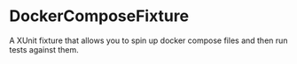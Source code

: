 # DockerComposeFixture
A XUnit fixture that allows you to spin up docker compose files and then run tests against them.
